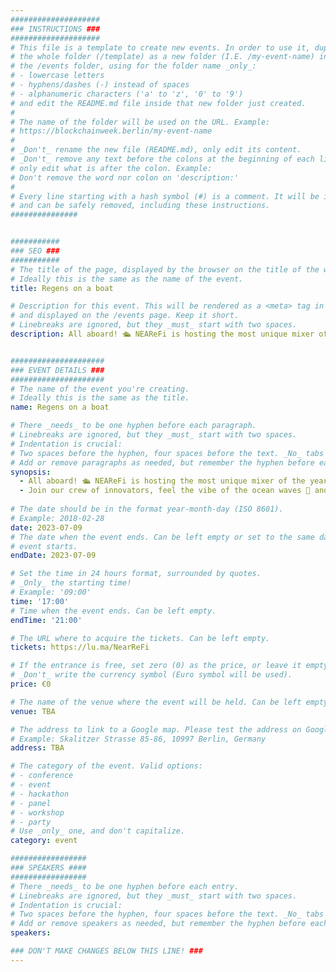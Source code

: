 ```yaml
---
####################
### INSTRUCTIONS ###
####################
# This file is a template to create new events. In order to use it, duplicate
# the whole folder (/template) as a new folder (I.E. /my-event-name) inside of
# the /events folder, using for the folder name _only_:
# - lowercase letters
# - hyphens/dashes (-) instead of spaces
# - alphanumeric characters ('a' to 'z', '0' to '9')
# and edit the README.md file inside that new folder just created.
#
# The name of the folder will be used on the URL. Example:
# https://blockchainweek.berlin/my-event-name
#
# _Don't_ rename the new file (README.md), only edit its content.
# _Don't_ remove any text before the colons at the beginning of each line,
# only edit what is after the colon. Example:
# Don't remove the word nor colon on 'description:'
#
# Every line starting with a hash symbol (#) is a comment. It will be ignored
# and can be safely removed, including these instructions.
###############


###########
### SEO ###
###########
# The title of the page, displayed by the browser on the title of the window.
# Ideally this is the same as the name of the event.
title: Regens on a boat

# Description for this event. This will be rendered as a <meta> tag in the HTML,
# and displayed on the /events page. Keep it short.
# Linebreaks are ignored, but they _must_ start with two spaces.
description: ​All aboard! 🛳️ NEAReFi is hosting the most unique mixer of the year, right on a boat, setting sail for ReFi on NEAR. �


#####################
### EVENT DETAILS ###
#####################
# The name of the event you're creating.
# Ideally this is the same as the title.
name: Regens on a boat

# There _needs_ to be one hyphen before each paragraph.
# Linebreaks are ignored, but they _must_ start with two spaces.
# Indentation is crucial:
# Two spaces before the hyphen, four spaces before the text. _No_ tabs allowed.
# Add or remove paragraphs as needed, but remember the hyphen before each entry.
synopsis:
  - ​All aboard! 🛳️ NEAReFi is hosting the most unique mixer of the year, right on a boat, setting sail for ReFi on NEAR.
  - Join our crew of innovators, feel the vibe of the ocean waves 🌊 and let your ideas anchor. We're mixing ideation, incubation, and innovation with fun 🍹. Just bring the vibes 🕺🏾. This isn't just a mixer, it's a sea change in ReFi. Let's chart the course for the future together with ReFi on NEAR! 🧭🎉
    
# The date should be in the format year-month-day (ISO 8601).
# Example: 2018-02-28
date: 2023-07-09
# The date when the event ends. Can be left empty or set to the same day the
# event starts.
endDate: 2023-07-09

# Set the time in 24 hours format, surrounded by quotes.
# _Only_ the starting time!
# Example: '09:00'
time: '17:00'
# Time when the event ends. Can be left empty.
endTime: '21:00'

# The URL where to acquire the tickets. Can be left empty.
tickets: https://lu.ma/NearReFi

# If the entrance is free, set zero (0) as the price, or leave it empty.
# _Don't_ write the currency symbol (Euro symbol will be used).
price: €0

# The name of the venue where the event will be held. Can be left empty.
venue: TBA

# The address to link to a Google map. Please test the address on Google Maps.
# Example: Skalitzer Strasse 85-86, 10997 Berlin, Germany
address: TBA

# The category of the event. Valid options:
# - conference
# - event
# - hackathon
# - panel
# - workshop
# - party
# Use _only_ one, and don't capitalize.
category: event

#################
### SPEAKERS ####
#################
# There _needs_ to be one hyphen before each entry.
# Linebreaks are ignored, but they _must_ start with two spaces.
# Indentation is crucial:
# Two spaces before the hyphen, four spaces before the text. _No_ tabs allowed.
# Add or remove speakers as needed, but remember the hyphen before each entry.
speakers:

### DON'T MAKE CHANGES BELOW THIS LINE! ###
---
```


<!-- ### DON'T MAKE CHANGES BELOW THIS LINE! ### -->

<Event-Content/>
